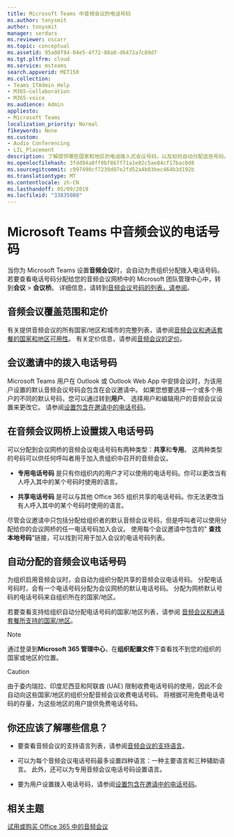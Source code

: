 ```yaml
---
title: Microsoft Teams 中音频会议的电话号码
ms.author: tonysmit
author: tonysmit
manager: serdars
ms.reviewer: oscarr
ms.topic: conceptual
ms.assetid: 95a08f84-04e5-4f72-88a8-d6472a7c89d7
ms.tgt.pltfrm: cloud
ms.service: msteams
search.appverid: MET150
ms.collection:
- Teams_ITAdmin_Help
- M365-collaboration
- M365-voice
ms.audience: Admin
appliesto:
- Microsoft Teams
localization_priority: Normal
f1keywords: None
ms.custom:
- Audio Conferencing
- LIL_Placement
description: 了解提供哪些国家和地区的电话拨入式会议号码，以及如何自动分配这些号码。
ms.openlocfilehash: 3fdd94a8ff0bf867f71a1e02c5ae84cf17bac0d8
ms.sourcegitcommit: c997490cf7239d07e2fd52a4b03bec464b3d192b
ms.translationtype: MT
ms.contentlocale: zh-CN
ms.lasthandoff: 05/09/2019
ms.locfileid: "33835080"
---
```

# <a name="phone-numbers-for-audio-conferencing-in-microsoft-teams"></a>Microsoft Teams 中音频会议的电话号码

当你为 Microsoft Teams 设置**音频会议**时，会自动为贵组织分配拨入电话号码。 若要查看电话号码分配给您的音频会议网桥中的 Microsoft 团队管理中心中，转到**会议** > **会议桥**。 详细信息，请转到[音频会议号码的列表，请参阅](see-a-list-of-audio-conferencing-numbers-in-teams.md)。
  
  
## <a name="audio-conferencing-coverage-and-pricing"></a>音频会议覆盖范围和定价

有关提供音频会议的所有国家/地区和城市的完整列表，请参阅[音频会议和通话套餐的国家和地区可用性](country-and-region-availability-for-audio-conferencing-and-calling-plans/country-and-region-availability-for-audio-conferencing-and-calling-plans.md)。 有关定价信息，请参阅[音频会议的定价](https://go.microsoft.com/fwlink/?linkid=799762)。
  
## <a name="dial-in-phone-numbers-in-a-meeting-invite"></a>会议邀请中的拨入电话号码

Microsoft Teams 用户在 Outlook 或 Outlook Web App 中安排会议时，为该用户设置的默认音频会议号码会包含在会议邀请中。 如果您想要选择一个或多个用户的不同的默认号码，您可以通过转到**用户**、 选择用户和编辑用户的音频会议设置来更改它。 请参阅[设置包含在邀请中的电话号码](set-the-phone-numbers-included-on-invites-in-teams.md)。
  
  
## <a name="dial-in-phone-numbers-set-on-an-audio-conferencing-bridge"></a>在音频会议网桥上设置拨入电话号码

可以分配到会议网桥的音频会议电话号码有两种类型：**共享**和**专用**。 这两种类型的号码可以供任何呼叫者用于加入贵组织中召开的音频会议。
  
- **专用电话号码** 是只有你组织内的用户才可以使用的电话号码。你可以更改当有人呼入其中的某个号码时使用的语言。
  
- **共享电话号码** 是可以与其他 Office 365 组织共享的电话号码。你无法更改当有人呼入其中的某个号码时使用的语言。
  
尽管会议邀请中只包括分配给组织者的默认音频会议号码，但是呼叫者可以使用分配给你的会议网桥的任一电话号码加入会议。 使用每个会议邀请中包含的" **查找本地号码**"链接，可以找到可用于加入会议的电话号码列表。
  
## <a name="automatically-assigned-audio-conferencing-phone-numbers"></a>自动分配的音频会议电话号码

为组织启用音频会议时，会自动为组织分配共享的音频会议电话号码。 分配电话号码时，会有一个电话号码分配为会议网桥的默认电话号码。 分配为网桥默认号码的电话号码来自组织所在的国家/地区。

若要查看支持给组织自动分配电话号码的国家/地区列表，请参阅 [音频会议和通话套餐所支持的国家/地区](country-and-region-availability-for-audio-conferencing-and-calling-plans/country-and-region-availability-for-audio-conferencing-and-calling-plans.md)。
    
> [!NOTE]
> 通过登录到**Microsoft 365 管理中心**，在**组织配置文件**下查看找不到您的组织的国家或地区的位置。 
  
> [!CAUTION]
> 由于委内瑞拉、印度尼西亚和阿联酋 (UAE) 限制收费电话号码的使用，因此不会自动向这些国家/地区的组织分配音频会议收费电话号码。 将根据可用免费电话号码的存量，为这些地区的用户提供免费电话号码。 
  

## <a name="what-else-should-you-know"></a>你还应该了解哪些信息？

- 要查看音频会议的支持语言列表，请参阅[音频会议的支持语言](audio-conferencing-supported-languages.md)。
    
- 可以为每个音频会议电话号码最多设置四种语言：一种主要语言和三种辅助语言。 此外，还可以为专用音频会议电话号码设置语言。
    
- 要为用户设置拨入电话号码，请参阅[设置包含在邀请中的电话号码](set-the-phone-numbers-included-on-invites-in-teams.md)。

   
## <a name="related-topics"></a>相关主题

[试用或购买 Office 365 中的音频会议](/skypeforbusiness/audio-conferencing-in-office-365/try-or-purchase-audio-conferencing-in-office-365)
